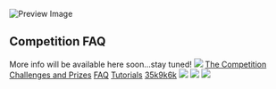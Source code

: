 ![Preview Image](https://framerusercontent.com/images/HBA5vNT8jvHlhjxkuAYiRS2WLWE.jpg)
## Competition FAQ
More info will be available here soon…stay tuned!
[![](https://framerusercontent.com/images/aPtLvraX9agw6nlGOAOwxlRHtKI.svg)](https://www.langflow.org/pt/aidevs-upgrad/<../old-home>)
[The Competition](https://www.langflow.org/pt/aidevs-upgrad/<../aidevs-upgrad>)
[Challenges and Prizes](https://www.langflow.org/pt/aidevs-upgrad/<./challenges>)
[FAQ](https://www.langflow.org/pt/aidevs-upgrad/<./faq>)
[Tutorials](https://www.langflow.org/pt/aidevs-upgrad/<./tutorials>)
[35k](https://www.langflow.org/pt/aidevs-upgrad/<https:/bit.ly/langflow>)[9k](https://www.langflow.org/pt/aidevs-upgrad/<https:/bit.ly/langflow-discord>)[6k](https://www.langflow.org/pt/aidevs-upgrad/<https:/twitter.com/langflow_ai>)
[![](https://framerusercontent.com/images/aPtLvraX9agw6nlGOAOwxlRHtKI.svg)](https://www.langflow.org/pt/aidevs-upgrad/<../old-home>)
[![](https://framerusercontent.com/images/aPtLvraX9agw6nlGOAOwxlRHtKI.svg)](https://www.langflow.org/pt/aidevs-upgrad/<../old-home>)
![](https://framerusercontent.com/images/XsXHkHpEp361famMUwzS6j9QHo.png)
